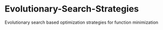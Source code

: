# Evolutionary-Search-Strategies
Evolutionary search based optimization strategies for function minimization
